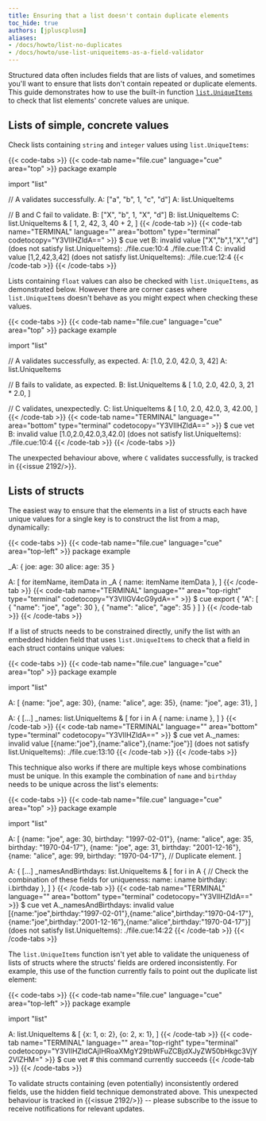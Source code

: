 ```yaml
---
title: Ensuring that a list doesn't contain duplicate elements
toc_hide: true
authors: [jpluscplusm]
aliases:
- /docs/howto/list-no-duplicates
- /docs/howto/use-list-uniqueitems-as-a-field-validator
---
```


Structured data often includes fields that are lists of values, and sometimes
you'll want to ensure that lists don't contain repeated or duplicate elements.
This guide demonstrates how to use the built-in function
[`list.UniqueItems`](https://pkg.go.dev/cuelang.org/go/pkg/list#UniqueItems)
to check that list elements' concrete values are unique.

## Lists of simple, concrete values

Check lists containing `string` and `integer` values using `list.UniqueItems`:

{{< code-tabs >}}
{{< code-tab name="file.cue" language="cue" area="top" >}}
package example

import "list"

// A validates successfully.
A: ["a", "b", 1, "c", "d"]
A: list.UniqueItems

// B and C fail to validate.
B: ["X", "b", 1, "X", "d"]
B: list.UniqueItems
C: list.UniqueItems & [
	1, 2, 42, 3, 40 + 2,
]
{{< /code-tab >}}
{{< code-tab name="TERMINAL" language="" area="bottom" type="terminal" codetocopy="Y3VlIHZldA==" >}}
$ cue vet
B: invalid value ["X","b",1,"X","d"] (does not satisfy list.UniqueItems):
    ./file.cue:10:4
    ./file.cue:11:4
C: invalid value [1,2,42,3,42] (does not satisfy list.UniqueItems):
    ./file.cue:12:4
{{< /code-tab >}}
{{< /code-tabs >}}

Lists containing `float` values can also be checked with `list.UniqueItems`, as
demonstrated below.
However there are corner cases where `list.UniqueItems` doesn't behave as you
might expect when checking these values.

{{< code-tabs >}}
{{< code-tab name="file.cue" language="cue" area="top" >}}
package example

import "list"

// A validates successfully, as expected.
A: [1.0, 2.0, 42.0, 3, 42]
A: list.UniqueItems

// B fails to validate, as expected.
B: list.UniqueItems & [
	1.0, 2.0, 42.0, 3, 21 * 2.0,
]

// C validates, unexpectedly.
C: list.UniqueItems & [
	1.0, 2.0, 42.0, 3, 42.00,
]
{{< /code-tab >}}
{{< code-tab name="TERMINAL" language="" area="bottom" type="terminal" codetocopy="Y3VlIHZldA==" >}}
$ cue vet
B: invalid value [1.0,2.0,42.0,3,42.0] (does not satisfy list.UniqueItems):
    ./file.cue:10:4
{{< /code-tab >}}
{{< /code-tabs >}}

The unexpected behaviour above, where `C` validates successfully, is tracked in
{{<issue 2192/>}}.

## Lists of structs

The easiest way to ensure that the elements in a list of structs each have
unique values for a single key is to construct the list from a map, dynamically:

{{< code-tabs >}}
{{< code-tab name="file.cue" language="cue" area="top-left" >}}
package example

_A: {
	joe: age:   30
	alice: age: 35
}

A: [
	for itemName, itemData in _A {
		name: itemName
		itemData
	},
]
{{< /code-tab >}}
{{< code-tab name="TERMINAL" language="" area="top-right" type="terminal" codetocopy="Y3VlIGV4cG9ydA==" >}}
$ cue export
{
    "A": [
        {
            "name": "joe",
            "age": 30
        },
        {
            "name": "alice",
            "age": 35
        }
    ]
}
{{< /code-tab >}}
{{< /code-tabs >}}

If a list of structs needs to be constrained directly, unify the list with an
embedded hidden field that uses `list.UniqueItems` to check that a field in
each struct contains unique values:

{{< code-tabs >}}
{{< code-tab name="file.cue" language="cue" area="top" >}}
package example

import "list"

A: [
	{name: "joe", age: 30},
	{name: "alice", age: 35},
	{name: "joe", age: 31},
]

A: {
	[...]
	_names: list.UniqueItems & [
		for i in A {
			name: i.name
		},
	]
}
{{< /code-tab >}}
{{< code-tab name="TERMINAL" language="" area="bottom" type="terminal" codetocopy="Y3VlIHZldA==" >}}
$ cue vet
A._names: invalid value [{name:"joe"},{name:"alice"},{name:"joe"}] (does not satisfy list.UniqueItems):
    ./file.cue:13:10
{{< /code-tab >}}
{{< /code-tabs >}}

This technique also works if there are multiple keys whose combinations must be
unique.
In this example the combination of `name` and `birthday` needs to be unique
across the list's elements:

{{< code-tabs >}}
{{< code-tab name="file.cue" language="cue" area="top" >}}
package example

import "list"

A: [
	{name: "joe", age: 30, birthday: "1997-02-01"},
	{name: "alice", age: 35, birthday: "1970-04-17"},
	{name: "joe", age: 31, birthday: "2001-12-16"},
	{name: "alice", age: 99, birthday: "1970-04-17"}, // Duplicate element.
]

A: {
	[...]
	_namesAndBirthdays: list.UniqueItems & [
		for i in A {
			// Check the combination of these fields for uniqueness:
			name:     i.name
			birthday: i.birthday
		},
	]
}
{{< /code-tab >}}
{{< code-tab name="TERMINAL" language="" area="bottom" type="terminal" codetocopy="Y3VlIHZldA==" >}}
$ cue vet
A._namesAndBirthdays: invalid value [{name:"joe",birthday:"1997-02-01"},{name:"alice",birthday:"1970-04-17"},{name:"joe",birthday:"2001-12-16"},{name:"alice",birthday:"1970-04-17"}] (does not satisfy list.UniqueItems):
    ./file.cue:14:22
{{< /code-tab >}}
{{< /code-tabs >}}

The `list.UniqueItems` function isn't yet able to validate the uniqueness of
lists of structs where the structs' fields are ordered inconsistently.
For example, this use of the function currently fails to point out the
duplicate list element:

{{< code-tabs >}}
{{< code-tab name="file.cue" language="cue" area="top-left" >}}
package example

import "list"

A: list.UniqueItems & [
	{x: 1, o: 2},
	{o: 2, x: 1},
]
{{< /code-tab >}}
{{< code-tab name="TERMINAL" language="" area="top-right" type="terminal" codetocopy="Y3VlIHZldCAjIHRoaXMgY29tbWFuZCBjdXJyZW50bHkgc3VjY2VlZHM=" >}}
$ cue vet # this command currently succeeds
{{< /code-tab >}}
{{< /code-tabs >}}

To validate structs containing (even potentially) inconsistently ordered
fields, use the hidden field technique demonstrated above. This unexpected
behaviour is tracked in {{<issue 2192/>}} -- please subscribe to the issue to
receive notifications for relevant updates.
